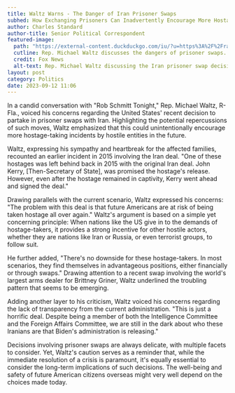 ```yaml
---
title: Waltz Warns - The Danger of Iran Prisoner Swaps
subhed: How Exchanging Prisoners Can Inadvertently Encourage More Hostage-Taking
author: Charles Standard
author-title: Senior Political Correspondent
featured-image: 
  path: "https://external-content.duckduckgo.com/iu/?u=https%3A%2F%2Fradio.foxnews.com%2Fwp-content%2Fuploads%2F2021%2F09%2FWaltz-fox.jpg&f=1&nofb=1&ipt=e46c82d2e7557077b16f617a22712e0106e81c60907e2c1010d1ebe1fca99594&ipo=images"
  cutline: Rep. Michael Waltz discusses the dangers of prisoner swaps.
  credit: Fox News
  alt-text: Rep. Michael Waltz discussing the Iran prisoner swap decision.
layout: post
category: Politics
date: 2023-09-12 11:06
---
```


In a candid conversation with "Rob Schmitt Tonight," Rep. Michael Waltz, R-Fla., voiced his concerns regarding the United States' recent decision to partake in prisoner swaps with Iran. Highlighting the potential repercussions of such moves, Waltz emphasized that this could unintentionally encourage more hostage-taking incidents by hostile entities in the future.

Waltz, expressing his sympathy and heartbreak for the affected families, recounted an earlier incident in 2015 involving the Iran deal. "One of these hostages was left behind back in 2015 with the original Iran deal. John Kerry, [Then-Secretary of State], was promised the hostage's release. However, even after the hostage remained in captivity, Kerry went ahead and signed the deal."

Drawing parallels with the current scenario, Waltz expressed his concerns: "The problem with this deal is that future Americans are at risk of being taken hostage all over again." Waltz's argument is based on a simple yet concerning principle: When nations like the US give in to the demands of hostage-takers, it provides a strong incentive for other hostile actors, whether they are nations like Iran or Russia, or even terrorist groups, to follow suit.

He further added, "There's no downside for these hostage-takers. In most scenarios, they find themselves in advantageous positions, either financially or through swaps." Drawing attention to a recent swap involving the world's largest arms dealer for Brittney Griner, Waltz underlined the troubling pattern that seems to be emerging.

Adding another layer to his criticism, Waltz voiced his concerns regarding the lack of transparency from the current administration. "This is just a horrific deal. Despite being a member of both the Intelligence Committee and the Foreign Affairs Committee, we are still in the dark about who these Iranians are that Biden's administration is releasing."

Decisions involving prisoner swaps are always delicate, with multiple facets to consider. Yet, Waltz's caution serves as a reminder that, while the immediate resolution of a crisis is paramount, it's equally essential to consider the long-term implications of such decisions. The well-being and safety of future American citizens overseas might very well depend on the choices made today.
